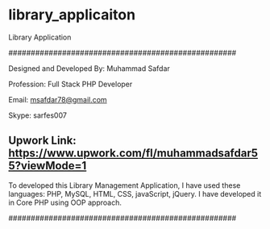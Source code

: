# library_applicaiton
Library Application

###################################################

Designed and Developed By: Muhammad Safdar


Profession: Full Stack PHP Developer


Email: msafdar78@gmail.com


Skype: sarfes007

Upwork Link: https://www.upwork.com/fl/muhammadsafdar55?viewMode=1
----------------------------------------------------

To developed this Library Management Application, I have used
these languages: PHP, MySQL, HTML, CSS, javaScript, jQuery.
I have developed it in Core PHP using OOP approach.


###################################################
